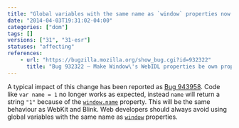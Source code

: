 ```yaml
---
title: "Global variables with the same name as `window` properties now call the property setter when they are set"
date: "2014-04-03T19:31:02-04:00"
categories: ["dom"]
tags: []
versions: ["31", "31-esr"]
statuses: "affecting"
references:
    - url: "https://bugzilla.mozilla.org/show_bug.cgi?id=932322"
      title: "Bug 932322 – Make Window\'s WebIDL properties be own properties of window"
---
```

A typical impact of this change has been reported as [Bug 943958](https://bugzilla.mozilla.org/show_bug.cgi?id=943958). Code like `var name = 1` no longer works as expected, instead `name` will return a string `"1"` because of the [`window.name`](https://developer.mozilla.org/docs/Web/API/window/name) property. This will be the same behaviour as WebKit and Blink. Web developers should always avoid using global variables with the same name as [`window`](https://developer.mozilla.org/docs/Web/API/window) properties.
